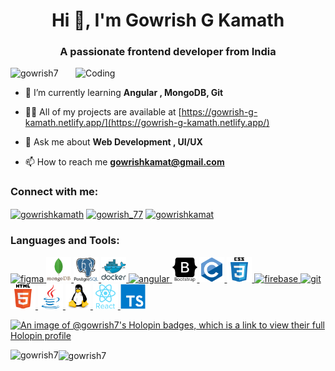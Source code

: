 <h1 align="center">Hi 👋, I'm Gowrish G Kamath</h1>
<h3 align="center">A passionate frontend developer from India</h3>
<img align="right" alt="Coding" width="400" src="https://user-images.githubusercontent.com/74038190/219923823-bf1ce878-c6b8-4faa-be07-93e6b1006521.gif">

<p align="left"> <img src="https://komarev.com/ghpvc/?username=gowrish7&label=Profile%20views&color=0e75b6&style=flat" alt="gowrish7" /> </p>

- 🌱 I’m currently learning **Angular , MongoDB, Git**

- 👨‍💻 All of my projects are available at [https://gowrish-g-kamath.netlify.app/](https://gowrish-g-kamath.netlify.app/)

- 💬 Ask me about **Web Development , UI/UX**

- 📫 How to reach me **gowrishkamat@gmail.com**

<h3 align="left">Connect with me:</h3>
<p align="left">
<a href="https://linkedin.com/in/gowrishkamath" target="blank"><img align="center" src="https://raw.githubusercontent.com/rahuldkjain/github-profile-readme-generator/master/src/images/icons/Social/linked-in-alt.svg" alt="gowrishkamath" height="30" width="40" /></a>
<a href="https://instagram.com/gowrish_77" target="blank"><img align="center" src="https://raw.githubusercontent.com/rahuldkjain/github-profile-readme-generator/master/src/images/icons/Social/instagram.svg" alt="gowrish_77" height="30" width="40" /></a>
<!-- <a href="https://www.codechef.com/users/gowrish_77" target="blank"><img align="center" src="https://cdn.jsdelivr.net/npm/simple-icons@3.1.0/icons/codechef.svg" alt="gowrish_77" height="30" width="40" /></a> -->
<a href="https://www.hackerrank.com/gowrishkamat" target="blank"><img align="center" src="https://raw.githubusercontent.com/rahuldkjain/github-profile-readme-generator/master/src/images/icons/Social/hackerrank.svg" alt="gowrishkamat" height="30" width="40" /></a>
</p>

<h3 align="left">Languages and Tools:</h3>
<p align="left"><a href="https://www.figma.com/" target="_blank" rel="noreferrer"> <img src="https://www.vectorlogo.zone/logos/figma/figma-icon.svg" alt="figma" width="40" height="40"/><a href="https://www.mongodb.com/" target="_blank" rel="noreferrer"> <img src="https://raw.githubusercontent.com/devicons/devicon/master/icons/mongodb/mongodb-original-wordmark.svg" alt="mongodb" width="40" height="40"/> </a> <a href="https://www.postgresql.org" target="_blank" rel="noreferrer"> <img src="https://raw.githubusercontent.com/devicons/devicon/master/icons/postgresql/postgresql-original-wordmark.svg" alt="postgresql" width="40" height="40"/> </a><a href="https://www.docker.com/" target="_blank" rel="noreferrer"> <img src="https://raw.githubusercontent.com/devicons/devicon/master/icons/docker/docker-original-wordmark.svg" alt="docker" width="40" height="40"/> </a> <a href="https://angular.io" target="_blank" rel="noreferrer"> <img src="https://angular.io/assets/images/logos/angular/angular.svg" alt="angular" width="40" height="40"/> </a> <a href="https://getbootstrap.com" target="_blank" rel="noreferrer"> <img src="https://raw.githubusercontent.com/devicons/devicon/master/icons/bootstrap/bootstrap-plain-wordmark.svg" alt="bootstrap" width="40" height="40"/> </a> <a href="https://www.cprogramming.com/" target="_blank" rel="noreferrer"> <img src="https://raw.githubusercontent.com/devicons/devicon/master/icons/c/c-original.svg" alt="c" width="40" height="40"/> </a> <a href="https://www.w3schools.com/css/" target="_blank" rel="noreferrer"> <img src="https://raw.githubusercontent.com/devicons/devicon/master/icons/css3/css3-original-wordmark.svg" alt="css3" width="40" height="40"/> </a> <a href="https://firebase.google.com/" target="_blank" rel="noreferrer"> <img src="https://www.vectorlogo.zone/logos/firebase/firebase-icon.svg" alt="firebase" width="40" height="40"/> </a> <a href="https://git-scm.com/" target="_blank" rel="noreferrer"> <img src="https://www.vectorlogo.zone/logos/git-scm/git-scm-icon.svg" alt="git" width="40" height="40"/> </a> <a href="https://www.w3.org/html/" target="_blank" rel="noreferrer"> <img src="https://raw.githubusercontent.com/devicons/devicon/master/icons/html5/html5-original-wordmark.svg" alt="html5" width="40" height="40"/> </a> <a href="https://www.java.com" target="_blank" rel="noreferrer"> <img src="https://raw.githubusercontent.com/devicons/devicon/master/icons/java/java-original.svg" alt="java" width="40" height="40"/> </a> <a href="https://www.linux.org/" target="_blank" rel="noreferrer"> <img src="https://raw.githubusercontent.com/devicons/devicon/master/icons/linux/linux-original.svg" alt="linux" width="40" height="40"/> </a> <a href="https://reactjs.org/" target="_blank" rel="noreferrer"> <img src="https://raw.githubusercontent.com/devicons/devicon/master/icons/react/react-original-wordmark.svg" alt="react" width="40" height="40"/> </a> <a href="https://www.typescriptlang.org/" target="_blank" rel="noreferrer"> <img src="https://raw.githubusercontent.com/devicons/devicon/master/icons/typescript/typescript-original.svg" alt="typescript" width="40" height="40"/> </a> </p>

[![An image of @gowrish7's Holopin badges, which is a link to view their full Holopin profile](https://holopin.me/gowrish7)](https://holopin.io/@gowrish7)

<p>
  <img align="left" src="https://github-readme-streak-stats.herokuapp.com/?user=gowrish7&" alt="gowrish7" />
<!--   <img align="center" src="https://github-readme-stats.vercel.app/api/top-langs?username=gowrish7&show_icons=true&locale=en&layout=compact" alt="gowrish7" /></p> -->

<p><img align="center" src="https://github-readme-streak-stats.herokuapp.com/?user=gowrish7" alt="gowrish7" /></p>

